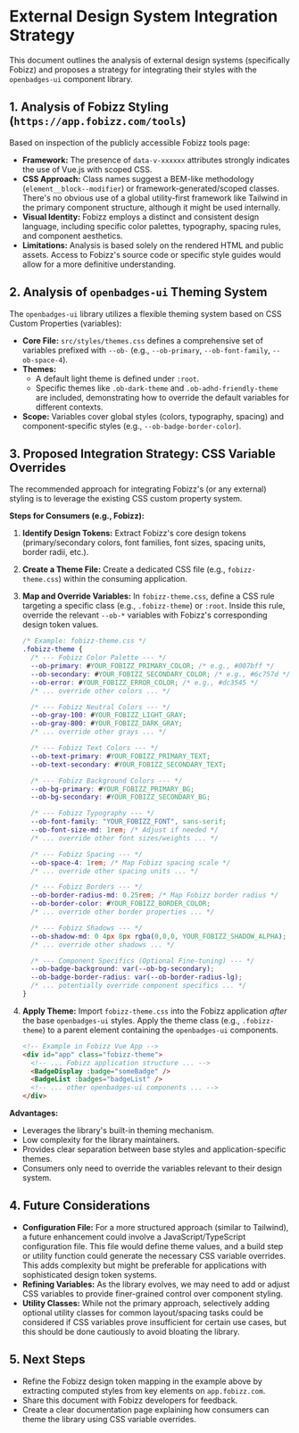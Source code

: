 # External Design System Integration Strategy

This document outlines the analysis of external design systems (specifically Fobizz) and proposes a strategy for integrating their styles with the `openbadges-ui` component library.

## 1. Analysis of Fobizz Styling (`https://app.fobizz.com/tools`)

Based on inspection of the publicly accessible Fobizz tools page:

*   **Framework:** The presence of `data-v-xxxxxx` attributes strongly indicates the use of Vue.js with scoped CSS.
*   **CSS Approach:** Class names suggest a BEM-like methodology (`element__block--modifier`) or framework-generated/scoped classes. There's no obvious use of a global utility-first framework like Tailwind in the primary component structure, although it might be used internally.
*   **Visual Identity:** Fobizz employs a distinct and consistent design language, including specific color palettes, typography, spacing rules, and component aesthetics.
*   **Limitations:** Analysis is based solely on the rendered HTML and public assets. Access to Fobizz's source code or specific style guides would allow for a more definitive understanding.

## 2. Analysis of `openbadges-ui` Theming System

The `openbadges-ui` library utilizes a flexible theming system based on CSS Custom Properties (variables):

*   **Core File:** `src/styles/themes.css` defines a comprehensive set of variables prefixed with `--ob-` (e.g., `--ob-primary`, `--ob-font-family`, `--ob-space-4`).
*   **Themes:**
    *   A default light theme is defined under `:root`.
    *   Specific themes like `.ob-dark-theme` and `.ob-adhd-friendly-theme` are included, demonstrating how to override the default variables for different contexts.
*   **Scope:** Variables cover global styles (colors, typography, spacing) and component-specific styles (e.g., `--ob-badge-border-color`).

## 3. Proposed Integration Strategy: CSS Variable Overrides

The recommended approach for integrating Fobizz's (or any external) styling is to leverage the existing CSS custom property system.

**Steps for Consumers (e.g., Fobizz):**

1.  **Identify Design Tokens:** Extract Fobizz's core design tokens (primary/secondary colors, font families, font sizes, spacing units, border radii, etc.).
2.  **Create a Theme File:** Create a dedicated CSS file (e.g., `fobizz-theme.css`) within the consuming application.
3.  **Map and Override Variables:** In `fobizz-theme.css`, define a CSS rule targeting a specific class (e.g., `.fobizz-theme`) or `:root`. Inside this rule, override the relevant `--ob-*` variables with Fobizz's corresponding design token values.

    ```css
    /* Example: fobizz-theme.css */
    .fobizz-theme {
      /* --- Fobizz Color Palette --- */
      --ob-primary: #YOUR_FOBIZZ_PRIMARY_COLOR; /* e.g., #007bff */
      --ob-secondary: #YOUR_FOBIZZ_SECONDARY_COLOR; /* e.g., #6c757d */
      --ob-error: #YOUR_FOBIZZ_ERROR_COLOR; /* e.g., #dc3545 */
      /* ... override other colors ... */

      /* --- Fobizz Neutral Colors --- */
      --ob-gray-100: #YOUR_FOBIZZ_LIGHT_GRAY;
      --ob-gray-800: #YOUR_FOBIZZ_DARK_GRAY;
      /* ... override other grays ... */

      /* --- Fobizz Text Colors --- */
      --ob-text-primary: #YOUR_FOBIZZ_PRIMARY_TEXT;
      --ob-text-secondary: #YOUR_FOBIZZ_SECONDARY_TEXT;

      /* --- Fobizz Background Colors --- */
      --ob-bg-primary: #YOUR_FOBIZZ_PRIMARY_BG;
      --ob-bg-secondary: #YOUR_FOBIZZ_SECONDARY_BG;

      /* --- Fobizz Typography --- */
      --ob-font-family: "YOUR_FOBIZZ_FONT", sans-serif;
      --ob-font-size-md: 1rem; /* Adjust if needed */
      /* ... override other font sizes/weights ... */

      /* --- Fobizz Spacing --- */
      --ob-space-4: 1rem; /* Map Fobizz spacing scale */
      /* ... override other spacing units ... */

      /* --- Fobizz Borders --- */
      --ob-border-radius-md: 0.25rem; /* Map Fobizz border radius */
      --ob-border-color: #YOUR_FOBIZZ_BORDER_COLOR;
      /* ... override other border properties ... */

      /* --- Fobizz Shadows --- */
      --ob-shadow-md: 0 4px 8px rgba(0,0,0, YOUR_FOBIZZ_SHADOW_ALPHA);
      /* ... override other shadows ... */

      /* --- Component Specifics (Optional Fine-tuning) --- */
      --ob-badge-background: var(--ob-bg-secondary);
      --ob-badge-border-radius: var(--ob-border-radius-lg);
      /* ... potentially override component specifics ... */
    }
    ```

4.  **Apply Theme:** Import `fobizz-theme.css` into the Fobizz application *after* the base `openbadges-ui` styles. Apply the theme class (e.g., `.fobizz-theme`) to a parent element containing the `openbadges-ui` components.

    ```html
    <!-- Example in Fobizz Vue App -->
    <div id="app" class="fobizz-theme">
      <!-- ... Fobizz application structure ... -->
      <BadgeDisplay :badge="someBadge" />
      <BadgeList :badges="badgeList" />
      <!-- ... other openbadges-ui components ... -->
    </div>
    ```

**Advantages:**

*   Leverages the library's built-in theming mechanism.
*   Low complexity for the library maintainers.
*   Provides clear separation between base styles and application-specific themes.
*   Consumers only need to override the variables relevant to their design system.

## 4. Future Considerations

*   **Configuration File:** For a more structured approach (similar to Tailwind), a future enhancement could involve a JavaScript/TypeScript configuration file. This file would define theme values, and a build step or utility function could generate the necessary CSS variable overrides. This adds complexity but might be preferable for applications with sophisticated design token systems.
*   **Refining Variables:** As the library evolves, we may need to add or adjust CSS variables to provide finer-grained control over component styling.
*   **Utility Classes:** While not the primary approach, selectively adding optional utility classes for common layout/spacing tasks could be considered if CSS variables prove insufficient for certain use cases, but this should be done cautiously to avoid bloating the library.

## 5. Next Steps

*   Refine the Fobizz design token mapping in the example above by extracting computed styles from key elements on `app.fobizz.com`.
*   Share this document with Fobizz developers for feedback.
*   Create a clear documentation page explaining how consumers can theme the library using CSS variable overrides.
